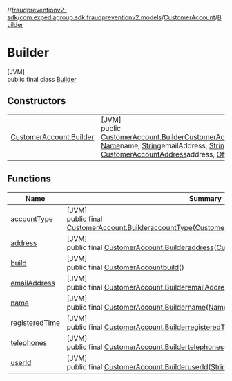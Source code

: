 //[fraudpreventionv2-sdk](../../../../index.md)/[com.expediagroup.sdk.fraudpreventionv2.models](../../index.md)/[CustomerAccount](../index.md)/[Builder](index.md)

# Builder

[JVM]\
public final class [Builder](index.md)

## Constructors

| | |
|---|---|
| [CustomerAccount.Builder](-customer-account.-builder.md) | [JVM]<br>public [CustomerAccount.Builder](index.md)[CustomerAccount.Builder](-customer-account.-builder.md)([CustomerAccount.AccountType](../-account-type/index.md)accountType, [Name](../../-name/index.md)name, [String](https://docs.oracle.com/javase/8/docs/api/java/lang/String.html)emailAddress, [String](https://docs.oracle.com/javase/8/docs/api/java/lang/String.html)userId, [List](https://docs.oracle.com/javase/8/docs/api/java/util/List.html)&lt;[Telephone](../../-telephone/index.md)&gt;telephones, [CustomerAccountAddress](../../-customer-account-address/index.md)address, [OffsetDateTime](https://docs.oracle.com/javase/8/docs/api/java/time/OffsetDateTime.html)registeredTime) |

## Functions

| Name | Summary |
|---|---|
| [accountType](account-type.md) | [JVM]<br>public final [CustomerAccount.Builder](index.md)[accountType](account-type.md)([CustomerAccount.AccountType](../-account-type/index.md)accountType) |
| [address](address.md) | [JVM]<br>public final [CustomerAccount.Builder](index.md)[address](address.md)([CustomerAccountAddress](../../-customer-account-address/index.md)address) |
| [build](build.md) | [JVM]<br>public final [CustomerAccount](../index.md)[build](build.md)() |
| [emailAddress](email-address.md) | [JVM]<br>public final [CustomerAccount.Builder](index.md)[emailAddress](email-address.md)([String](https://docs.oracle.com/javase/8/docs/api/java/lang/String.html)emailAddress) |
| [name](name.md) | [JVM]<br>public final [CustomerAccount.Builder](index.md)[name](name.md)([Name](../../-name/index.md)name) |
| [registeredTime](registered-time.md) | [JVM]<br>public final [CustomerAccount.Builder](index.md)[registeredTime](registered-time.md)([OffsetDateTime](https://docs.oracle.com/javase/8/docs/api/java/time/OffsetDateTime.html)registeredTime) |
| [telephones](telephones.md) | [JVM]<br>public final [CustomerAccount.Builder](index.md)[telephones](telephones.md)([List](https://docs.oracle.com/javase/8/docs/api/java/util/List.html)&lt;[Telephone](../../-telephone/index.md)&gt;telephones) |
| [userId](user-id.md) | [JVM]<br>public final [CustomerAccount.Builder](index.md)[userId](user-id.md)([String](https://docs.oracle.com/javase/8/docs/api/java/lang/String.html)userId) |
